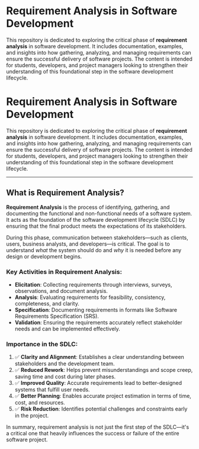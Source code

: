 # Requirement Analysis in Software Development

This repository is dedicated to exploring the critical phase of **requirement analysis** in software development. It includes documentation, examples, and insights into how gathering, analyzing, and managing requirements can ensure the successful delivery of software projects. The content is intended for students, developers, and project managers looking to strengthen their understanding of this foundational step in the software development lifecycle.

# Requirement Analysis in Software Development

This repository is dedicated to exploring the critical phase of **requirement analysis** in software development. It includes documentation, examples, and insights into how gathering, analyzing, and managing requirements can ensure the successful delivery of software projects. The content is intended for students, developers, and project managers looking to strengthen their understanding of this foundational step in the software development lifecycle.

---

## What is Requirement Analysis?

**Requirement Analysis** is the process of identifying, gathering, and documenting the functional and non-functional needs of a software system. It acts as the foundation of the software development lifecycle (SDLC) by ensuring that the final product meets the expectations of its stakeholders.

During this phase, communication between stakeholders—such as clients, users, business analysts, and developers—is critical. The goal is to understand *what* the system should do and *why* it is needed before any design or development begins.

### Key Activities in Requirement Analysis:
- **Elicitation**: Collecting requirements through interviews, surveys, observations, and document analysis.
- **Analysis**: Evaluating requirements for feasibility, consistency, completeness, and clarity.
- **Specification**: Documenting requirements in formats like Software Requirements Specification (SRS).
- **Validation**: Ensuring the requirements accurately reflect stakeholder needs and can be implemented effectively.

### Importance in the SDLC:
1. ✅ **Clarity and Alignment**: Establishes a clear understanding between stakeholders and the development team.
2. ✅ **Reduced Rework**: Helps prevent misunderstandings and scope creep, saving time and cost during later phases.
3. ✅ **Improved Quality**: Accurate requirements lead to better-designed systems that fulfill user needs.
4. ✅ **Better Planning**: Enables accurate project estimation in terms of time, cost, and resources.
5. ✅ **Risk Reduction**: Identifies potential challenges and constraints early in the project.

In summary, requirement analysis is not just the first step of the SDLC—it's a critical one that heavily influences the success or failure of the entire software project.

